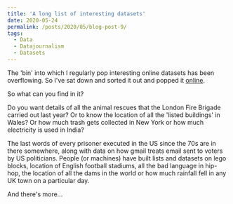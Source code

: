 ```yaml
---
title: 'A long list of interesting datasets'
date: 2020-05-24
permalink: /posts/2020/05/blog-post-9/
tags:
  - Data
  - Datajournalism
  - Datasets
---
```

The 'bin' into which I regularly pop interesting online datasets has been overflowing. So I've sat down and sorted it out and popped it [online](https://docs.google.com/document/d/1jwWhnAXX1ctCH7C4Q3De6Za8PV5Xo61gCfeMVOeIUTg/edit?usp=sharing).

So what can you find in it?

Do you want details of all the animal rescues that the London Fire Brigade carried out last year? Or to know the location of all the 'listed buildings' in Wales? Or how much trash gets collected in New York or how much electricity is used in India?

The last words of every prisoner executed in the US since the 70s are in there somewhere, along with data on how gmail treats email sent to voters by US politicians. People (or machines) have built lists and datasets on lego blocks, location of English football stadiums, all the bad language in hip-hop, the location of all the dams in the world or how much rainfall fell in any UK town on a particular day.

And there's more...
